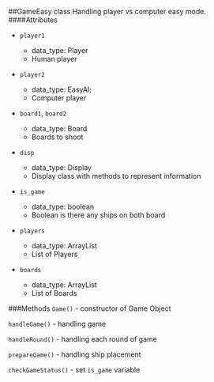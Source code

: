 ##GameEasy class
Handling player vs computer easy mode.
####Attributes
* `player1`
  * data_type: Player
  * Human player

* `player2`
  * data_type: EasyAI;
  * Computer player

* `board1`, `board2`
  * data_type: Board
  * Boards to shoot

* `disp`
  * data_type: Display
  * Display class with methods to represent information

* `is_game`
  * data_type: boolean
  * Boolean is there any ships on both board

* `players`
  * data_type: ArrayList<Player>
  * List of Players

* `boards`
  * data_type: ArrayList<Board>
  * List of Boards


###Methods
`Game()` - constructor of Game Object

`handleGame()` - handling game

`handleRound()` - handling each round of game

`prepareGame()` - handling ship placement

`checkGameStatus()` - set `is_game` variable